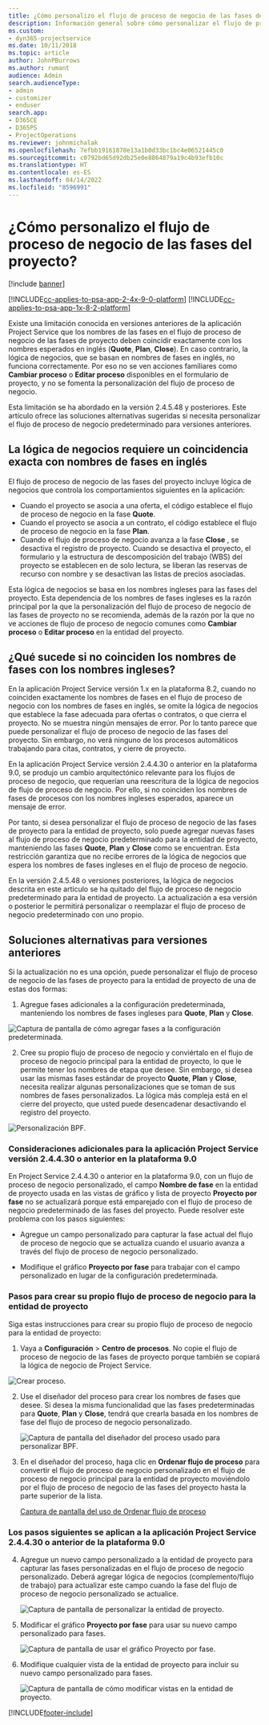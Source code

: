 ```yaml
---
title: ¿Cómo personalizo el flujo de proceso de negocio de las fases del proyecto?
description: Información general sobre cómo personalizar el flujo de proceso de negocio de fases del proyecto?
ms.custom:
- dyn365-projectservice
ms.date: 10/11/2018
ms.topic: article
author: JohnPBurrows
ms.author: rumant
audience: Admin
search.audienceType:
- admin
- customizer
- enduser
search.app:
- D365CE
- D365PS
- ProjectOperations
ms.reviewer: johnmichalak
ms.openlocfilehash: 7efbb19161878e13a1b0d33bc1bc4e06521445c0
ms.sourcegitcommit: c0792bd65d92db25e0e8864879a19c4b93efb10c
ms.translationtype: HT
ms.contentlocale: es-ES
ms.lasthandoff: 04/14/2022
ms.locfileid: "8596991"
---
```

# <a name="how-do-i-customize-the-project-stages-business-process-flow"></a>¿Cómo personalizo el flujo de proceso de negocio de las fases del proyecto?

[!include [banner](../includes/psa-now-project-operations.md)]

[!INCLUDE[cc-applies-to-psa-app-2-4x-9-0-platform](../includes/cc-applies-to-psa-app-2-4x-9-0-platform.md)]
[!INCLUDE[cc-applies-to-psa-app-1x-8-2-platform](../includes/cc-applies-to-psa-app-1x-8-2-platform.md)]

Existe una limitación conocida en versiones anteriores de la aplicación Project Service que los nombres de las fases en el flujo de proceso de negocio de las fases de proyecto deben coincidir exactamente con los nombres esperados en inglés (**Quote**, **Plan**, **Close**). En caso contrario, la lógica de negocios, que se basan en nombres de fases en inglés, no funciona correctamente. Por eso no se ven acciones familiares como **Cambiar proceso** o **Editar proceso** disponibles en el formulario de proyecto, y no se fomenta la personalización del flujo de proceso de negocio. 

Esta limitación se ha abordado en la versión 2.4.5.48 y posteriores. Este artículo ofrece las soluciones alternativas sugeridas si necesita personalizar el flujo de proceso de negocio predeterminado para versiones anteriores.  

## <a name="business-logic-requires-an-exact-match-with-english-stage-names"></a>La lógica de negocios requiere un coincidencia exacta con nombres de fases en inglés

El flujo de proceso de negocio de las fases del proyecto incluye lógica de negocios que controla los comportamientos siguientes en la aplicación:
- Cuando el proyecto se asocia a una oferta, el código establece el flujo de proceso de negocio en la fase **Quote**.
- Cuando el proyecto se asocia a un contrato, el código establece el flujo de proceso de negocio en la fase **Plan**.
- Cuando el flujo de proceso de negocio avanza a la fase **Close** , se desactiva el registro de proyecto. Cuando se desactiva el proyecto, el formulario y la estructura de descomposición del trabajo (WBS) del proyecto se establecen en de solo lectura, se liberan las reservas de recurso con nombre y se desactivan las listas de precios asociadas.

Esta lógica de negocios se basa en los nombres ingleses para las fases del proyecto. Esta dependencia de los nombres de fases ingleses es la razón principal por la que la personalización del flujo de proceso de negocio de las fases de proyecto no se recomienda, además de la razón por la que no ve acciones de flujo de proceso de negocio comunes como **Cambiar proceso** o **Editar proceso** en la entidad del proyecto.

## <a name="what-happens-if-the-stage-names-dont-match-the-english-names"></a>¿Qué sucede si no coinciden los nombres de fases con los nombres ingleses?

En la aplicación Project Service versión 1.x en la plataforma 8.2, cuando no coinciden exactamente los nombres de fases en el flujo de proceso de negocio con los nombres de fases en inglés, se omite la lógica de negocios que establece la fase adecuada para ofertas o contratos, o que cierra el proyecto. No se muestra ningún mensajes de error. Por lo tanto parece que puede personalizar el flujo de proceso de negocio de las fases del proyecto. Sin embargo, no verá ninguno de los procesos automáticos trabajando para citas, contratos, y cierre de proyecto.

En la aplicación Project Service versión 2.4.4.30 o anterior en la plataforma 9.0, se produjo un cambio arquitectónico relevante para los flujos de proceso de negocio, que requerían una reescritura de la lógica de negocios de flujo de proceso de negocio. Por ello, si no coinciden los nombres de fases de procesos con los nombres ingleses esperados, aparece un mensaje de error. 

Por tanto, si desea personalizar el flujo de proceso de negocio de las fases de proyecto para la entidad de proyecto, solo puede agregar nuevas fases al flujo de proceso de negocio predeterminado para la entidad de proyecto, manteniendo las fases **Quote**, **Plan** y **Close** como se encuentran. Esta restricción garantiza que no recibe errores de la lógica de negocios que espera los nombres de fases ingleses en el flujo de proceso de negocio.

En la versión 2.4.5.48 o versiones posteriores, la lógica de negocios descrita en este artículo se ha quitado del flujo de proceso de negocio predeterminado para la entidad de proyecto. La actualización a esa versión o posterior le permitirá personalizar o reemplazar el flujo de proceso de negocio predeterminado con uno propio. 

## <a name="workarounds-for-earlier-versions"></a>Soluciones alternativas para versiones anteriores

Si la actualización no es una opción, puede personalizar el flujo de proceso de negocio de las fases de proyecto para la entidad de proyecto de una de estas dos formas:

1. Agregue fases adicionales a la configuración predeterminada, manteniendo los nombres de fases ingleses para **Quote**, **Plan** y **Close**.


![Captura de pantalla de cómo agregar fases a la configuración predeterminada.](media/FAQ-Customize-BPF-1.png)
 
2. Cree su propio flujo de proceso de negocio y conviértalo en el flujo de proceso de negocio principal para la entidad de proyecto, lo que le permite tener los nombres de etapa que desee. Sin embargo, si desea usar las mismas fases estándar de proyecto **Quote**, **Plan** y **Close**, necesita realizar algunas personalizaciones que se toman de sus nombres de fases personalizados. La lógica más compleja está en el cierre del proyecto, que usted puede desencadenar desactivando el registro del proyecto.

![Personalización BPF.](media/FAQ-Customize-BPF-2.png)

### <a name="additional-considerations-for-project-service-app-version-24430-or-earlier-on-platform-90"></a>Consideraciones adicionales para la aplicación Project Service versión 2.4.4.30 o anterior en la plataforma 9.0

En Project Service 2.4.4.30 o anterior en la plataforma 9.0, con un flujo de proceso de negocio personalizado, el campo **Nombre de fase** en la entidad de proyecto usada en las vistas de gráfico y lista de proyecto **Proyecto por fase** no se actualizará porque está emparejado con el flujo de proceso de negocio predeterminado de las fases del proyecto. Puede resolver este problema con los pasos siguientes:

- Agregue un campo personalizado para capturar la fase actual del flujo de proceso de negocio que se actualiza cuando el usuario avanza a través del flujo de proceso de negocio personalizado.

- Modifique el gráfico **Proyecto por fase** para trabajar con el campo personalizado en lugar de la configuración predeterminada.

### <a name="steps-to-create-your-own-business-process-flow-for-the-project-entity"></a>Pasos para crear su propio flujo de proceso de negocio para la entidad de proyecto

Siga estas instrucciones para crear su propio flujo de proceso de negocio para la entidad de proyecto:

1. Vaya a **Configuración** > **Centro de procesos**. No copie el flujo de proceso de negocio de las fases de proyecto porque también se copiará la lógica de negocio de Project Service.

  ![Crear proceso.](media/FAQ-Customize-BPF-3.png)

2. Use el diseñador del proceso para crear los nombres de fases que desee. Si desea la misma funcionalidad que las fases predeterminadas para **Quote**, **Plan** y **Close**, tendrá que crearla basada en los nombres de fase del flujo de proceso de negocio personalizado.

   ![Captura de pantalla del diseñador del proceso usado para personalizar BPF.](media/FAQ-Customize-BPF-4.png) 

3. En el diseñador del proceso, haga clic en **Ordenar flujo de proceso** para convertir el flujo de proceso de negocio personalizado en el flujo de proceso de negocio principal para la entidad de proyecto moviéndolo por el flujo de proceso de negocio de las fases del proyecto hasta la parte superior de la lista.


   [Captura de pantalla del uso de Ordenar flujo de proceso](media/FAQ-Customize-BPF-5-720.png)

### <a name="the-following-steps-apply-to-project-service-app-24430-or-earlier-on-the-90-platform"></a>Los pasos siguientes se aplican a la aplicación Project Service 2.4.4.30 o anterior de la plataforma 9.0

4. Agregue un nuevo campo personalizado a la entidad de proyecto para capturar las fases personalizadas en el flujo de proceso de negocio personalizado. Deberá agregar lógica de negocios (complemento/flujo de trabajo) para actualizar este campo cuando la fase del flujo de proceso de negocio personalizado se actualice.

   ![Captura de pantalla de personalizar la entidad de proyecto.](media/FAQ-Customize-BPF-6-720.png)

5. Modificar el gráfico **Proyecto por fase** para usar su nuevo campo personalizado para fases.

   ![Captura de pantalla de usar el gráfico Proyecto por fase.](media/FAQ-Customize-BPF-7-720.png)

6. Modifique cualquier vista de la entidad de proyecto para incluir su nuevo campo personalizado para fases.

   ![Captura de pantalla de cómo modificar vistas en la entidad de proyecto.](media/FAQ-Customize-BPF-8-720.png)



[!INCLUDE[footer-include](../includes/footer-banner.md)]
